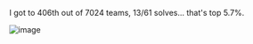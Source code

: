 I got to 406th out of 7024 teams, 13/61 solves... that's top 5.7%.

![image](https://user-images.githubusercontent.com/80063008/169328250-777d8737-7bd5-4384-bb86-754cbe9b912e.png)
